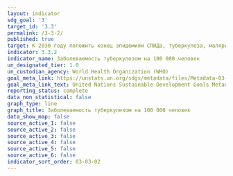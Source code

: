 ```yaml
---
layout: indicator
sdg_goal: '3'
target_id: '3.3'
permalink: /3-3-2/
published: true
target: К 2030 году положить конец эпидемиям СПИДа, туберкулеза, малярии и тропических болезней, которым не уделяется должного внимания, и обеспечить борьбу с гепатитом, заболеваниями, передаваемыми через воду, и другими инфекционными заболеваниями
indicator: 3.3.2
indicator_name: Заболеваемость туберкулезом на 100 000 человек
un_designated_tier: 1.0
un_custodian_agency: World Health Organization (WHO)
goal_meta_link: https://unstats.un.org/sdgs/metadata/files/Metadata-03-03-02.pdf
goal_meta_link_text: United Nations Sustainable Development Goals Metadata (PDF 61 KB)
reporting_status: complete
data_non_statistical: false
graph_type: line
graph_title: Заболеваемость туберкулезом на 100 000 человек
data_show_map: false
source_active_1: false
source_active_2: false
source_active_3: false
source_active_4: false
source_active_5: false
source_active_6: false
indicator_sort_order: 03-03-02
---
```

